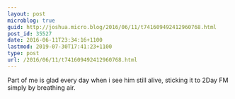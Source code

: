 ```yaml
---
layout: post
microblog: true
guid: http://joshua.micro.blog/2016/06/11/t741609492412960768.html
post_id: 35527
date: 2016-06-11T23:34:16+1100
lastmod: 2019-07-30T17:41:23+1100
type: post
url: /2016/06/11/t741609492412960768.html
---
```

Part of me is glad every day when i see him still alive, sticking it to 2Day FM simply by breathing air.
